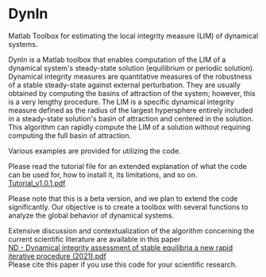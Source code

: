 # DynIn
Matlab Toolbox for estimating the local integrity measure (LIM) of dynamical systems.

DynIn is a Matlab toolbox that enables computation of the LIM of a dynamical system's steady-state solution (equilibrium or periodic solution). 
Dynamical integrity measures are quantitative measures of the robustness of a stable steady-state against external perturbation. They are usually obtained by computing the basins of attraction of the system; however, this is a very lengthy procedure.
The LIM is a specific dynamical integrity measure defined as the radius of the largest hypersphere entirely included in a steady-state solution's basin of attraction and centered in the solution.
This algorithm can rapidly compute the LIM of a solution without requiring computing the full basin of attraction.

Various examples are provided for utilizing the code.

Please read the tutorial file for an extended explanation of what the code can be used for, how to install it, its limitations, and so on.  
[Tutorial_v1.0.1.pdf](https://github.com/GiuseppeHabib/DynIn/files/10426931/Tutorial_v1.0.1.pdf)

Please note that this is a beta version, and we plan to extend the code significantly. Our objective is to create a toolbox with several functions to analyze the global behavior of dynamical systems.

Extensive discussion and contextualization of the algorithm concerning the current scientific literature are available in this paper  
[ND - Dynamical integrity assessment of stable equilibria a new rapid iterative procedure (2021).pdf](https://github.com/GiuseppeHabib/DynIn/files/10426939/ND.-.Dynamical.integrity.assessment.of.stable.equilibria.a.new.rapid.iterative.procedure.2021.pdf)  
Please cite this paper if you use this code for your scientific research.
